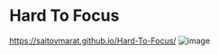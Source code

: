 # Hard To Focus
https://saitovmarat.github.io/Hard-To-Focus/
![image](https://github.com/user-attachments/assets/b0a73caa-791a-4578-9ed2-ed484f772350)
